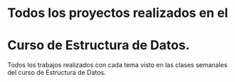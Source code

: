 # Todos los proyectos realizados en el 
# Curso de Estructura de Datos.

Todos los trabajos realizados con cada tema visto en las clases semanales del curso de Estructura de Datos.

